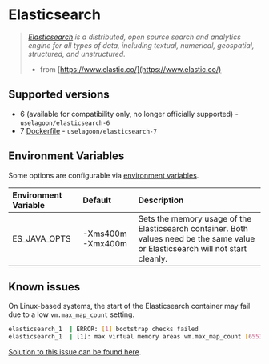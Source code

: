 # Elasticsearch

> [_Elasticsearch_](https://www.elastic.co/) _is a distributed, open source search and analytics engine for all types of data, including textual, numerical, geospatial, structured, and unstructured._
>
> * from [https://www.elastic.co/](https://www.elastic.co/)

## Supported versions

* 6 \(available for compatibility only, no longer officially supported\) - `uselagoon/elasticsearch-6`
* 7 [Dockerfile](https://github.com/uselagoon/lagoon-images/blob/main/images/elasticsearch/7.Dockerfile) - `uselagoon/elasticsearch-7`

## Environment Variables

Some options are configurable via [environment
variables](../concepts-advanced/environment-variables.md).

| Environment Variable | Default           | Description                                                                                                                       |
| :------------------- | :---------------- | :-------------------------------------------------------------------------------------------------------------------------------- |
| ES_JAVA_OPTS         | -Xms400m -Xmx400m | Sets the memory usage of the Elasticsearch container. Both values need be the same value or Elasticsearch will not start cleanly. |

## Known issues

On Linux-based systems, the start of the Elasticsearch container may fail due to a low `vm.max_map_count` setting.

```bash title="Error"
elasticsearch_1  | ERROR: [1] bootstrap checks failed
elasticsearch_1  | [1]: max virtual memory areas vm.max_map_count [65530] is too low, increase to at least [262144]
```

[Solution to this issue can be found here](https://www.elastic.co/guide/en/elasticsearch/reference/current/docker.html#_set_vm_max_map_count_to_at_least_262144).
